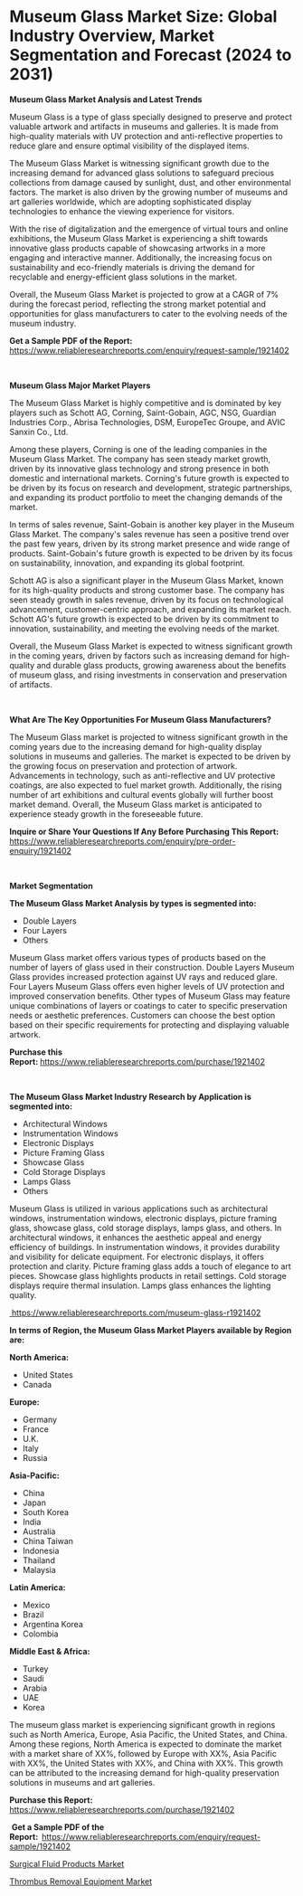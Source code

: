 <p><h1>Museum Glass Market Size: Global Industry Overview, Market Segmentation and Forecast (2024 to 2031)</h1></p><p><strong>Museum Glass Market Analysis and Latest Trends</strong></p>
<p><p>Museum Glass is a type of glass specially designed to preserve and protect valuable artwork and artifacts in museums and galleries. It is made from high-quality materials with UV protection and anti-reflective properties to reduce glare and ensure optimal visibility of the displayed items.</p><p>The Museum Glass Market is witnessing significant growth due to the increasing demand for advanced glass solutions to safeguard precious collections from damage caused by sunlight, dust, and other environmental factors. The market is also driven by the growing number of museums and art galleries worldwide, which are adopting sophisticated display technologies to enhance the viewing experience for visitors.</p><p>With the rise of digitalization and the emergence of virtual tours and online exhibitions, the Museum Glass Market is experiencing a shift towards innovative glass products capable of showcasing artworks in a more engaging and interactive manner. Additionally, the increasing focus on sustainability and eco-friendly materials is driving the demand for recyclable and energy-efficient glass solutions in the market.</p><p>Overall, the Museum Glass Market is projected to grow at a CAGR of 7% during the forecast period, reflecting the strong market potential and opportunities for glass manufacturers to cater to the evolving needs of the museum industry.</p></p>
<p><strong>Get a Sample PDF of the Report:&nbsp;</strong> <a href="https://www.reliableresearchreports.com/enquiry/request-sample/1921402">https://www.reliableresearchreports.com/enquiry/request-sample/1921402</a></p>
<p>&nbsp;</p>
<p><strong>Museum Glass Major Market Players</strong></p>
<p><p>The Museum Glass Market is highly competitive and is dominated by key players such as Schott AG, Corning, Saint-Gobain, AGC, NSG, Guardian Industries Corp., Abrisa Technologies, DSM, EuropeTec Groupe, and AVIC Sanxin Co., Ltd.</p><p>Among these players, Corning is one of the leading companies in the Museum Glass Market. The company has seen steady market growth, driven by its innovative glass technology and strong presence in both domestic and international markets. Corning's future growth is expected to be driven by its focus on research and development, strategic partnerships, and expanding its product portfolio to meet the changing demands of the market.</p><p>In terms of sales revenue, Saint-Gobain is another key player in the Museum Glass Market. The company's sales revenue has seen a positive trend over the past few years, driven by its strong market presence and wide range of products. Saint-Gobain's future growth is expected to be driven by its focus on sustainability, innovation, and expanding its global footprint.</p><p>Schott AG is also a significant player in the Museum Glass Market, known for its high-quality products and strong customer base. The company has seen steady growth in sales revenue, driven by its focus on technological advancement, customer-centric approach, and expanding its market reach. Schott AG's future growth is expected to be driven by its commitment to innovation, sustainability, and meeting the evolving needs of the market.</p><p>Overall, the Museum Glass Market is expected to witness significant growth in the coming years, driven by factors such as increasing demand for high-quality and durable glass products, growing awareness about the benefits of museum glass, and rising investments in conservation and preservation of artifacts.</p></p>
<p>&nbsp;</p>
<p><strong>What Are The Key Opportunities For Museum Glass Manufacturers?</strong></p>
<p><p>The Museum Glass market is projected to witness significant growth in the coming years due to the increasing demand for high-quality display solutions in museums and galleries. The market is expected to be driven by the growing focus on preservation and protection of artwork. Advancements in technology, such as anti-reflective and UV protective coatings, are also expected to fuel market growth. Additionally, the rising number of art exhibitions and cultural events globally will further boost market demand. Overall, the Museum Glass market is anticipated to experience steady growth in the foreseeable future.</p></p>
<p><strong>Inquire or Share Your Questions If Any Before Purchasing This Report:</strong> <a href="https://www.reliableresearchreports.com/enquiry/pre-order-enquiry/1921402">https://www.reliableresearchreports.com/enquiry/pre-order-enquiry/1921402</a></p>
<p>&nbsp;</p>
<p><strong>Market Segmentation</strong></p>
<p><strong>The Museum Glass Market Analysis by types is segmented into:</strong></p>
<p><ul><li>Double Layers</li><li>Four Layers</li><li>Others</li></ul></p>
<p><p>Museum Glass market offers various types of products based on the number of layers of glass used in their construction. Double Layers Museum Glass provides increased protection against UV rays and reduced glare. Four Layers Museum Glass offers even higher levels of UV protection and improved conservation benefits. Other types of Museum Glass may feature unique combinations of layers or coatings to cater to specific preservation needs or aesthetic preferences. Customers can choose the best option based on their specific requirements for protecting and displaying valuable artwork.</p></p>
<p><strong>Purchase this Report:&nbsp;</strong><a href="https://www.reliableresearchreports.com/purchase/1921402">https://www.reliableresearchreports.com/purchase/1921402</a></p>
<p>&nbsp;</p>
<p><strong>The Museum Glass Market Industry Research by Application is segmented into:</strong></p>
<p><ul><li>Architectural Windows</li><li>Instrumentation Windows</li><li>Electronic Displays</li><li>Picture Framing Glass</li><li>Showcase Glass</li><li>Cold Storage Displays</li><li>Lamps Glass</li><li>Others</li></ul></p>
<p><p>Museum Glass is utilized in various applications such as architectural windows, instrumentation windows, electronic displays, picture framing glass, showcase glass, cold storage displays, lamps glass, and others. In architectural windows, it enhances the aesthetic appeal and energy efficiency of buildings. In instrumentation windows, it provides durability and visibility for delicate equipment. For electronic displays, it offers protection and clarity. Picture framing glass adds a touch of elegance to art pieces. Showcase glass highlights products in retail settings. Cold storage displays require thermal insulation. Lamps glass enhances the lighting quality.</p></p>
<p><a href="https://www.reliableresearchreports.com/museum-glass-r1921402">&nbsp;https://www.reliableresearchreports.com/museum-glass-r1921402</a></p>
<p><strong>In terms of Region, the Museum Glass Market Players available by Region are:</strong></p>
<p>
    <p> <strong> North America: </strong>
        <ul>
            <li>United States</li>
            <li>Canada</li>
        </ul>
        </p> 
    <p> <strong> Europe: </strong>
        <ul>
            <li>Germany</li>
            <li>France</li>
            <li>U.K.</li>
            <li>Italy</li>
            <li>Russia</li>
        </ul>
        </p> 
    <p> <strong> Asia-Pacific: </strong>
        <ul>
            <li>China</li>
            <li>Japan</li>
            <li>South Korea</li>
            <li>India</li>
            <li>Australia</li>
            <li>China Taiwan</li>
            <li>Indonesia</li>
            <li>Thailand</li>
            <li>Malaysia</li>
        </ul>
        </p> 
    <p> <strong> Latin America: </strong>
        <ul>
            <li>Mexico</li>
            <li>Brazil</li>
            <li>Argentina Korea</li>
            <li>Colombia</li>
        </ul>
        </p> 
    <p> <strong> Middle East & Africa: </strong>
        <ul>
            <li>Turkey</li>
            <li>Saudi</li>
            <li>Arabia</li>
            <li>UAE</li>
            <li>Korea</li>
        </ul>
    </p>
    </p>
<p><p>The museum glass market is experiencing significant growth in regions such as North America, Europe, Asia Pacific, the United States, and China. Among these regions, North America is expected to dominate the market with a market share of XX%, followed by Europe with XX%, Asia Pacific with XX%, the United States with XX%, and China with XX%. This growth can be attributed to the increasing demand for high-quality preservation solutions in museums and art galleries.</p></p>
<p><strong>Purchase this Report: </strong><a href="https://www.reliableresearchreports.com/purchase/1921402">https://www.reliableresearchreports.com/purchase/1921402</a></p>
<p>&nbsp;<strong>Get a Sample PDF of the Report:&nbsp;&nbsp;</strong><a href="https://www.reliableresearchreports.com/enquiry/request-sample/1921402">https://www.reliableresearchreports.com/enquiry/request-sample/1921402</a></p>
<p><strong></strong></p>
<p><p><a href="https://view.publitas.com/reportprime-1/surgical-fluid-products-market-forecast-global-market-trends-and-analysis-from-2024-to-2031-covered-in-118-pages/">Surgical Fluid Products Market</a></p><p><a href="https://view.publitas.com/reportprime-1/strategic-insights-into-global-thrombus-removal-equipment-market-trends-2024-2031-covered-in-172-pages/">Thrombus Removal Equipment Market</a></p></p>